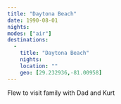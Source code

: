 ```yaml
---
title: "Daytona Beach"
date: 1990-08-01
nights:
modes: ["air"]
destinations:
  -
    title: "Daytona Beach"
    nights:
    location: ""
    geo: [29.232936,-81.00958]
---
```


Flew to visit family with Dad and Kurt
